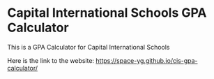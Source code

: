 # Capital International Schools GPA Calculator
This is a GPA Calculator for Capital International Schools

Here is the link to the website: https://space-yg.github.io/cis-gpa-calculator/
